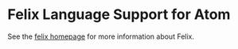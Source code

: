 # Felix Language Support for Atom

See the [felix homepage](http://felix-lang.org) for more information about Felix.

